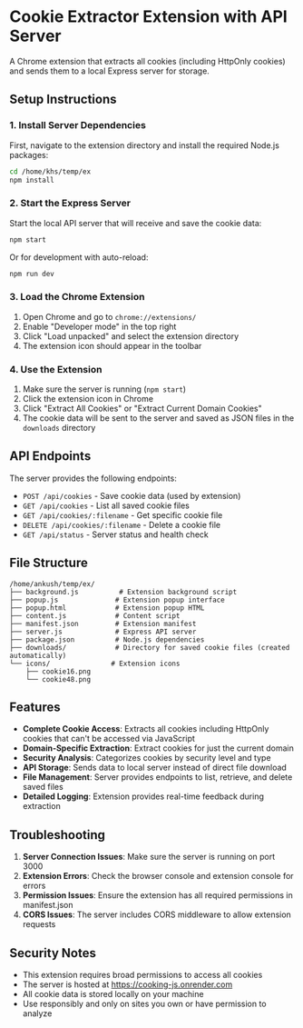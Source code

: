 # Cookie Extractor Extension with API Server

A Chrome extension that extracts all cookies (including HttpOnly cookies) and sends them to a local Express server for storage.

## Setup Instructions

### 1. Install Server Dependencies

First, navigate to the extension directory and install the required Node.js packages:

```bash
cd /home/khs/temp/ex
npm install
```

### 2. Start the Express Server

Start the local API server that will receive and save the cookie data:

```bash
npm start
```

Or for development with auto-reload:

```bash
npm run dev
```

### 3. Load the Chrome Extension

1. Open Chrome and go to `chrome://extensions/`
2. Enable "Developer mode" in the top right
3. Click "Load unpacked" and select the extension directory
4. The extension icon should appear in the toolbar

### 4. Use the Extension

1. Make sure the server is running (`npm start`)
2. Click the extension icon in Chrome
3. Click "Extract All Cookies" or "Extract Current Domain Cookies"
4. The cookie data will be sent to the server and saved as JSON files in the `downloads` directory

## API Endpoints

The server provides the following endpoints:

- `POST /api/cookies` - Save cookie data (used by extension)
- `GET /api/cookies` - List all saved cookie files
- `GET /api/cookies/:filename` - Get specific cookie file
- `DELETE /api/cookies/:filename` - Delete a cookie file
- `GET /api/status` - Server status and health check

## File Structure

```
/home/ankush/temp/ex/
├── background.js          # Extension background script
├── popup.js              # Extension popup interface
├── popup.html            # Extension popup HTML
├── content.js            # Content script
├── manifest.json         # Extension manifest
├── server.js             # Express API server
├── package.json          # Node.js dependencies
├── downloads/            # Directory for saved cookie files (created automatically)
└── icons/               # Extension icons
    ├── cookie16.png
    └── cookie48.png
```

## Features

- **Complete Cookie Access**: Extracts all cookies including HttpOnly cookies that can't be accessed via JavaScript
- **Domain-Specific Extraction**: Extract cookies for just the current domain
- **Security Analysis**: Categorizes cookies by security level and type
- **API Storage**: Sends data to local server instead of direct file download
- **File Management**: Server provides endpoints to list, retrieve, and delete saved files
- **Detailed Logging**: Extension provides real-time feedback during extraction

## Troubleshooting

1. **Server Connection Issues**: Make sure the server is running on port 3000
2. **Extension Errors**: Check the browser console and extension console for errors
3. **Permission Issues**: Ensure the extension has all required permissions in manifest.json
4. **CORS Issues**: The server includes CORS middleware to allow extension requests

## Security Notes

- This extension requires broad permissions to access all cookies
- The server is hosted at https://cooking-js.onrender.com
- All cookie data is stored locally on your machine
- Use responsibly and only on sites you own or have permission to analyze

